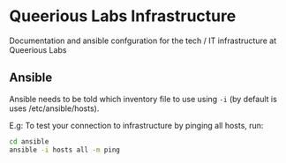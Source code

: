 # Queerious Labs Infrastructure

Documentation and ansible confguration for the tech / IT infrastructure
at Queerious Labs

## Ansible

Ansible needs to be told which inventory file to use using `-i` (by default is uses /etc/ansible/hosts).

E.g: To test your connection to infrastructure by pinging all hosts, run:

```bash
cd ansible
ansible -i hosts all -m ping
```